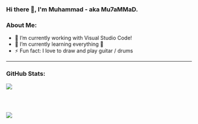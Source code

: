 ### Hi there 👋, I'm Muhammad - aka Mu7aMMaD.

<!-- **Muhammad-Hadidi/Muhammad-Hadidi** is a ✨ _special_ ✨ repository because its `README.md` (this file) appears on your GitHub profile. -->

### About Me:
- 🔭 I’m currently working with Visual Studio Code!
- 🌱 I’m currently learning everything 🤣
- ⚡ Fun fact: I love to draw and play guitar / drums

---

### GitHub Stats:

<a href="https://github.com/Muhammad-Hadidi" target="_new">
<img align="center" src="https://github-readme-stats.vercel.app/api/?username=Muhammad-Hadidi"/>
</a>

<br><br>

<a href="https://github.com/Muhammad-Hadidi" target="_new">
<img align="center" src="https://github-readme-stats.vercel.app/api/top-langs/?username=Muhammad-Hadidi"/>
</a>
